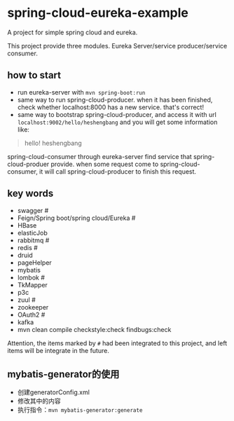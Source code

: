# spring-cloud-eureka-example
A project for simple spring cloud and eureka.

This project provide three modules. Eureka Server/service producer/service consumer.


## how to start
- run eureka-server with `mvn spring-boot:run`
- same way to run spring-cloud-producer. when it has been finished, check whether localhost:8000 has a new service. that's correct!
- same way to bootstrap spring-cloud-producer, and access it with url `localhost:9002/hello/heshengbang` and you will get some information like:
> hello! heshengbang

spring-cloud-consumer through eureka-server find service that spring-cloud-produer provide. when some request come to spring-cloud-consumer, it will call spring-cloud-producer to finish this request.

## key words
- swagger #
- Feign/Spring boot/spring cloud/Eureka #
- HBase
- elasticJob
- rabbitmq #
- redis #
- druid
- pageHelper
- mybatis
- lombok #
- TkMapper
- p3c
- zuul #
- zookeeper
- OAuth2 #
- kafka
- mvn clean compile checkstyle:check findbugs:check

Attention, the items marked by `#` had been integrated to this project, and left items will be integrate in the future.

## mybatis-generator的使用
- 创建generatorConfig.xml
- 修改其中的内容
- 执行指令：`mvn mybatis-generator:generate`